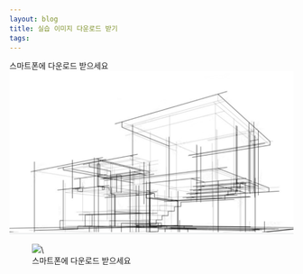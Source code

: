 ```yaml
---
layout: blog
title: 실습 이미지 다운로드 받기
tags:
---
```

스마트폰에 다운로드 받으세요
![image](https://github.com/joungna/joungna.github.io/blob/f6f6fd1ff3765de8cb07826aa6bd9117e1898474/assets/t_2.png)

<figure class="align-center">
  <img src="{{site.baseurl}}/assets/t_2.png">\
  </a>
  <figcaption>스마트폰에 다운로드 받으세요</figcaption>
</figure>

